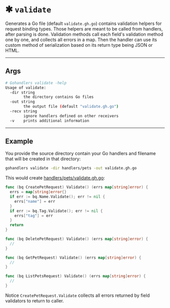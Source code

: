 # ✱ `validate`

Generates a Go file (default `validate.gh.go`) contains validation helpers for request binding types. Those helpers are meant to be called from handlers, after parsing is done. Validation methods call each field's validation method one by one, and collects all errors in a map. Then the handler can use its custom method of serialization based on its return type being JSON or HTML.

---

## Args

```sh
# Gohandlers validate -help
Usage of validate:
  -dir string
        the directory contains Go files
  -out string
        the output file (default "validate.gh.go")
  -recv string
        ignore handlers defined on other receivers
  -v    prints additional information
```

---

## Example

You provide the source directory contain your Go handlers and filename that will be created in that directory:

```sh
gohandlers validate -dir handlers/pets -out validate.gh.go
```

This would create [handlers/pets/validate.gh.go](https://github.com/ufukty/gohandlers-petstore/blob/main/handlers/pets/validate.gh.go):

```go
func (bq CreatePetRequest) Validate() (errs map[string]error) {
  errs = map[string]error{}
  if err := bq.Name.Validate(); err != nil {
    errs["name"] = err
  }
  if err := bq.Tag.Validate(); err != nil {
    errs["tag"] = err
  }
  return
}

func (bq DeletePetRequest) Validate() (errs map[string]error) {
  //
}

func (bq GetPetRequest) Validate() (errs map[string]error) {
  //
}

func (bq ListPetsRequest) Validate() (errs map[string]error) {
  //
}
```

Notice `CreatePetRequest.Validate` collects all errors returned by field validators to return to caller.
